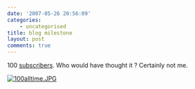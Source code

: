 ```yaml
---
date: '2007-05-26 20:56:09'
categories:
    - uncategorised
title: blog milestone
layout: post
comments: true
---
```


100
[subscribers](http://picasaweb.google.com/nbrightside/Blog/photo#5068852034314040242).
Who would have thought it ? Certainly not me.

[![100alltime.JPG](http://www.nbrightside.com/blog/user/files/2007/05/100alltime.JPG)](http://www.nbrightside.com/blog/user/files/2007/05/100alltime.JPG "100alltime.JPG")
